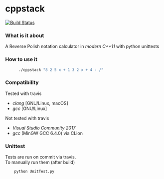 # cppstack
[![Build Status](https://travis-ci.org/Flukas88/cppstack.svg?branch=master)](https://travis-ci.org/Flukas88/cppstack)


### What is it about

A Reverse Polish notation calculator in *modern C++11* with python unittests


### How to use it
```bash
      ./cppstack "8 2 5 x + 1 3 2 x + 4 - /"
```
### Compatibility

Tested with travis

  - *clang* [GNU/Linux, macOS]
  - *gcc* [GNU/Linux]
  
Not tested with travis
  - *Visual Studio Community 2017* 
  - *gcc* (MinGW GCC 6.4.0) via CLion

### Unittest

Tests are run on commit via travis.  
To manually run them (after build)
```python
    python UnitTest.py
```
